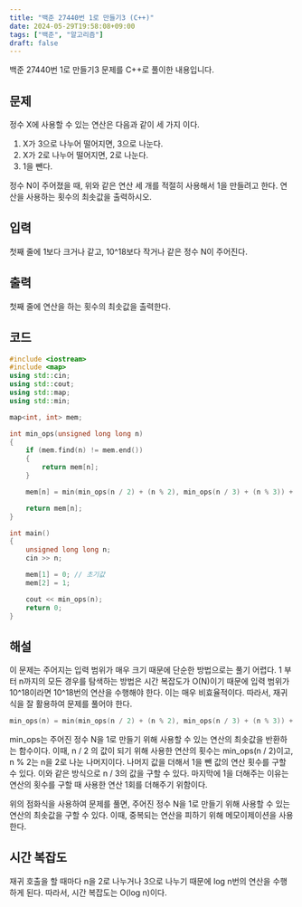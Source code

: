 ```yaml
---
title: "백준 27440번 1로 만들기3 (C++)"
date: 2024-05-29T19:58:08+09:00
tags: ["백준", "알고리즘"]
draft: false
---
```


백준 27440번 1로 만들기3 문제를 C++로 풀이한 내용입니다.

## 문제

정수 X에 사용할 수 있는 연산은 다음과 같이 세 가지 이다.

1. X가 3으로 나누어 떨어지면, 3으로 나눈다.
2. X가 2로 나누어 떨어지면, 2로 나눈다.
3. 1을 뺀다.

정수 N이 주어졌을 때, 위와 같은 연산 세 개를 적절히 사용해서 1을 만들려고 한다. 연산을 사용하는 횟수의 최솟값을 출력하시오.

## 입력

첫째 줄에 1보다 크거나 같고, 10^18보다 작거나 같은 정수 N이 주어진다.

## 출력

첫째 줄에 연산을 하는 횟수의 최솟값을 출력한다.

## 코드

```cpp
#include <iostream>
#include <map>
using std::cin;
using std::cout;
using std::map;
using std::min;

map<int, int> mem;

int min_ops(unsigned long long n)
{
    if (mem.find(n) != mem.end())
    {
        return mem[n];
    }

    mem[n] = min(min_ops(n / 2) + (n % 2), min_ops(n / 3) + (n % 3)) + 1;

    return mem[n];
}

int main()
{
    unsigned long long n;
    cin >> n;

    mem[1] = 0; // 초기값
    mem[2] = 1;

    cout << min_ops(n);
    return 0;
}
```

## 해설

이 문제는 주어지는 입력 범위가 매우 크기 때문에 단순한 방법으로는 풀기 어렵다. 1 부터 n까지의 모든 경우를 탐색하는 방법은 시간 복잡도가 O(N)이기 때문에 입력 범위가 10^18이라면 10^18번의 연산을 수행해야 한다. 이는 매우 비효율적이다. 따라서, 재귀식을 잘 활용하여 문제를 풀어야 한다.

```cpp
min_ops(n) = min(min_ops(n / 2) + (n % 2), min_ops(n / 3) + (n % 3)) + 1
```

min_ops는 주어진 정수 N을 1로 만들기 위해 사용할 수 있는 연산의 최솟값을 반환하는 함수이다. 이때, n / 2 의 값이 되기 위해 사용한 연산의 횟수는 min_ops(n / 2)이고, n % 2는 n을 2로 나눈 나머지이다. 나머지 값을 더해서 1을 뺀 값의 연산 횟수를 구할 수 있다. 이와 같은
방식으로 n / 3의 값을 구할 수 있다. 마지막에 1을 더해주는 이유는 연산의 횟수를 구할 때 사용한 연산 1회를 더해주기 위함이다.

위의 점화식을 사용하여 문제를 풀면, 주어진 정수 N을 1로 만들기 위해 사용할 수 있는 연산의 최솟값을 구할 수 있다. 이때, 중복되는 연산을 피하기 위해 메모이제이션을 사용한다.

## 시간 복잡도

재귀 호출을 할 때마다 n을 2로 나누거나 3으로 나누기 때문에 log n번의 연산을 수행하게 된다. 따라서, 시간 복잡도는 O(log n)이다.
